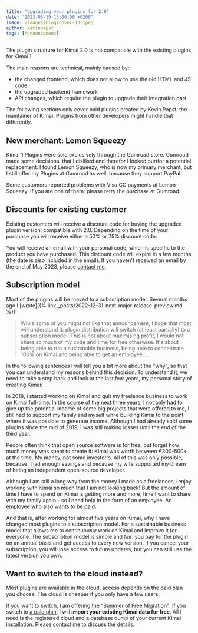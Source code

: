 ```yaml
---
title: "Upgrading your plugins for 2.0"
date: "2023-05-19 13:00:00 +0200"
image: /images/blog/cover-13.jpeg
author: kevinpapst
tags: [Announcement]
---
```


The plugin structure for Kimai 2.0 is not compatible with the existing plugins for Kimai 1.

The main reasons are technical, mainly caused by:

- the changed frontend, which does not allow to use the old HTML and JS code
- the upgraded backend framework  
- API changes, which require the plugin to upgrade their integration part

The following sections only cover paid plugins created by Kevin Papst, the maintainer of Kimai. Plugins from other developers might handle that differently.

## New merchant: Lemon Squeezy

Kimai 1 Plugins were sold exclusively through the Gumroad store. 
Gumroad made some decisions, that I disliked and therefor I looked ourtfor a potential replacement.
I found Lemon Squeezy, who is now my primary merchant, but I still offer my Plugins at Gumroad as well, because they support PayPal.

Some customers reported problems with Visa CC payments at Lemon Squeezy. If you are one of them: please retry the purchase at Gumroad.  

## Discounts for existing customer

Existing customers will receive a discount code for buying the upgraded plugin version, compatible with 2.0.
Depending on the time of your purchase you will receive either a 50% or 75% discount code.

You will receive an email with your personal code, which is specific to the product you have purchased.
This discount code will expire in a few months (the date is also included in the email).
If you haven't received an email by the end of May 2023, please [contact me](mailto:support@kimai.cloud).

## Subscription model

Most of the plugins will be moved to a subscription model.
Several months ago I [wrote]({% link _posts/2022-12-31-next-major-release-preview.md %}): 

> While some of you might not like that announcement, I hope that most will understand it: plugin distribution will switch (at least partially) to a subscription model.
> This is not about maximising profit, I would not share so much of my code and time for free otherwise.
> It's about being able to run a sustainable business, being able to concentrate 100% on Kimai and
> being able to get an employee ...

In the following sentences I will tell you a bit more about the "why", so that you can understand my reasons behind this decision.
To understand it, we need to take a step back and look at the last few years, my personal story of creating Kimai:

In 2018, I started working on Kimai and quit my freelance business to work on Kimai full-time.
In the course of the next three years, I not only had to give up the potential income of some big projects that were offered to me,
I still had to support my family and myself while building Kimai to the point where it was possible to generate income.
Although I had already sold some plugins since the mid of 2019, I was still making losses until the end of the third year.

People often think that open source software is for free, but forget how much money was spent to create it:
Kimai was worth between €300-500k at the time. My money, not some investor's.
All of this was only possible, because I had enough savings and because my wife supported my dream of being an independent open-source developer.

Although I am still a long way from the money I made as a freelancer, I enjoy working with Kimai so much that I am not looking back!
But the amount of time I have to spend on Kimai is getting more and more, time I want to share with my family again - so I need help in the form of an employee.
An employee who also wants to be paid.

And that is, after working for almost five years on Kimai, why I have changed most plugins to a subscription model. For a sustainable business model that allows me to continuously work on Kimai and improve it for everyone.
The subscription model is simple and fair: you pay for the plugin on an annual basis and get access to every new version.
If you cancel your subscription, you will lose access to future updates, but you can still use the latest version you own.

## Want to switch to the cloud instead?

Most plugins are available in the cloud, access depends on the paid plan you choose. 
The cloud is cheaper if you only have a few users.

If you want to switch, I am offering the "Summer of Free Migration":
If you switch to [a paid plan](https://www.kimai.cloud/pricing), I will **import your existing Kimai data for free**.
All I need is the registered cloud and a database dump of your current Kimai installation.
Please [contact me](mailto:support@kimai.cloud) to discuss the details.
